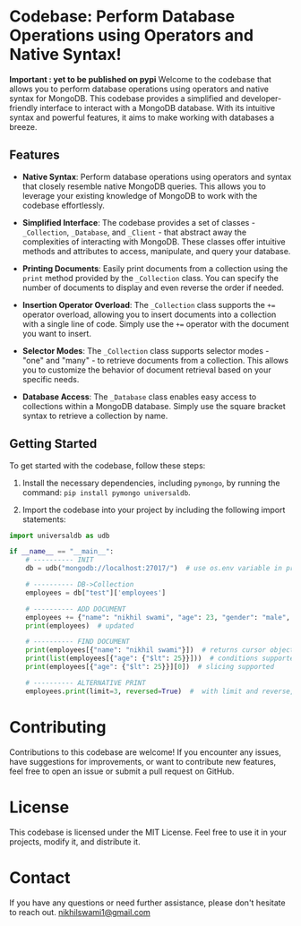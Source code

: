 # Codebase: Perform Database Operations using Operators and Native Syntax!
**Important : yet to be published on pypi**
Welcome to the codebase that allows you to perform database operations using operators and native syntax for MongoDB. This codebase provides a simplified and developer-friendly
interface to interact with a MongoDB database. With its intuitive syntax and powerful features, it aims to make working with databases a breeze. 

## Features

-   **Native Syntax**: Perform database operations using operators and syntax that closely resemble native MongoDB queries. This allows you to leverage your existing knowledge of
    MongoDB to work with the codebase effortlessly.

-   **Simplified Interface**: The codebase provides a set of classes - `_Collection`, `_Database`, and `_Client` - that abstract away the complexities of interacting with MongoDB.
    These classes offer intuitive methods and attributes to access, manipulate, and query your database.

-   **Printing Documents**: Easily print documents from a collection using the `print` method provided by the `_Collection` class. You can specify the number of documents to
    display and even reverse the order if needed.

-   **Insertion Operator Overload**: The `_Collection` class supports the `+=` operator overload, allowing you to insert documents into a collection with a single line of code.
    Simply use the `+=` operator with the document you want to insert.

-   **Selector Modes**: The `_Collection` class supports selector modes - "one" and "many" - to retrieve documents from a collection. This allows you to customize the behavior of
    document retrieval based on your specific needs.

-   **Database Access**: The `_Database` class enables easy access to collections within a MongoDB database. Simply use the square bracket syntax to retrieve a collection by name.

## Getting Started

To get started with the codebase, follow these steps:

1. Install the necessary dependencies, including `pymongo`, by running the command: `pip install pymongo universaldb`.

2. Import the codebase into your project by including the following import statements:

```python
import universaldb as udb

if __name__ == "__main__":
    # ---------- INIT
    db = udb("mongodb://localhost:27017/")  # use os.env variable in production!

    # ---------- DB->Collection
    employees = db["test"]['employees']

    # ---------- ADD DOCUMENT
    employees += {"name": "nikhil swami", "age": 23, "gender": "male", "salary": 10}
    print(employees)  # updated

    # ---------- FIND DOCUMENT
    print(employees[{"name": "nikhil swami"}])  # returns cursor object which is a generator, can convert to list
    print(list(employees[{"age": {"$lt": 25}}]))  # conditions supported just pass dict
    print(employees[{"age": {"$lt": 25}}][0])  # slicing supported

    # ---------- ALTERNATIVE PRINT
    employees.print(limit=3, reversed=True)  #  with limit and reverse, new line per doc

```

# Contributing

Contributions to this codebase are welcome! If you encounter any issues, have suggestions for improvements, or want to contribute new features, feel free to open an issue or submit
a pull request on GitHub.

# License

This codebase is licensed under the MIT License. Feel free to use it in your projects, modify it, and distribute it.

# Contact

If you have any questions or need further assistance, please don't hesitate to reach out. nikhilswami1@gmail.com
